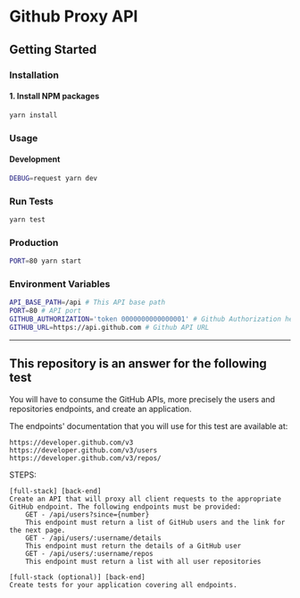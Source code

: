 # Github Proxy API

<!-- GETTING STARTED -->
## Getting Started

### Installation

#### 1. Install NPM packages

```sh
yarn install
```

### Usage

#### Development

```sh
DEBUG=request yarn dev
```

### Run Tests

```sh
yarn test
```

### Production

```sh
PORT=80 yarn start
```

### Environment Variables

```sh
API_BASE_PATH=/api # This API base path
PORT=80 # API port
GITHUB_AUTHORIZATION='token 0000000000000001' # Github Authorization header
GITHUB_URL=https://api.github.com # Github API URL
```

---

## This repository is an answer for the following test

You will have to consume the GitHub APIs, more precisely the users and repositories endpoints, and create an application.

The endpoints' documentation that you will use for this test are available at:

    https://developer.github.com/v3
    https://developer.github.com/v3/users
    https://developer.github.com/v3/repos/

STEPS:

    [full-stack] [back-end]
    Create an API that will proxy all client requests to the appropriate GitHub endpoint. The following endpoints must be provided:
        GET - /api/users?since={number}
        This endpoint must return a list of GitHub users and the link for the next page.
        GET - /api/users/:username/details
        This endpoint must return the details of a GitHub user
        GET - /api/users/:username/repos
        This endpoint must return a list with all user repositories
    
    [full-stack (optional)] [back-end]
    Create tests for your application covering all endpoints.
